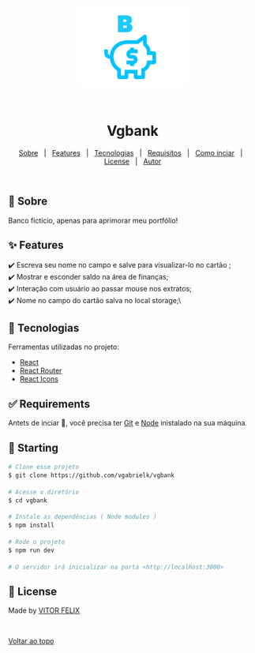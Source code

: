 <div align="center" id="top"> 
  <img src="./src/assets/images/banklogo.svg" alt="Vgbank" />

  &#xa0;

  <!-- <a href="https://vgbank.netlify.app">Demo</a> -->
</div>

<h1 align="center">Vgbank</h1>

<!-- Status -->

<!-- <h4 align="center"> 
	🚧  Vgbank 🚀 Under construction...  🚧
</h4> 

<hr> -->

<p align="center">
  <a href="#dart-about">Sobre</a> &#xa0; | &#xa0; 
  <a href="#sparkles-features">Features</a> &#xa0; | &#xa0;
  <a href="#rocket-technologies">Tecnologias</a> &#xa0; | &#xa0;
  <a href="#white_check_mark-requirements">Requisitos</a> &#xa0; | &#xa0;
  <a href="#checkered_flag-starting">Como inciar</a> &#xa0; | &#xa0;
  <a href="#memo-license">License</a> &#xa0; | &#xa0;
  <a href="https://github.com/{{YOUR_GITHUB_USERNAME}}" target="_blank">Autor</a>
</p>

<br>

## :dart: Sobre ##

Banco fictício, apenas para aprimorar meu portfólio!

## :sparkles: Features ##

:heavy_check_mark: Escreva seu nome no campo e salve para visualizar-lo no cartão ;\
:heavy_check_mark: Mostrar e esconder saldo na área de finanças;\
:heavy_check_mark: Interação com usuário ao passar mouse nos extratos;\
:heavy_check_mark: Nome no campo do cartão salva no local storage;\


## :rocket: Tecnologias ##

Ferramentas utilizadas no projeto:

- [React](https://pt-br.reactjs.org/)
- [React Router](https://reactrouter.com/)
- [React Icons](https://react-icons.github.io/react-icons/)

## :white_check_mark: Requirements ##

Antets de inciar :checkered_flag:, você precisa ter [Git](https://git-scm.com) e [Node](https://nodejs.org/en/) inistalado na sua máquina.

## :checkered_flag: Starting ##

```bash
# Clone esse projeto
$ git clone https://github.com/vgabrielk/vgbank

# Acesse o diretório
$ cd vgbank

# Instale as dependências ( Node modules )
$ npm install

# Rode o projeto
$ npm run dev  

# O servidor irá inicializar na porta <http://localhost:3000>
```

## :memo: License ##



Made by <a href="https://github.com/vgabrielk" target="_blank">VITOR FELIX</a>

&#xa0;

<a href="#top">Voltar ao topo</a>
